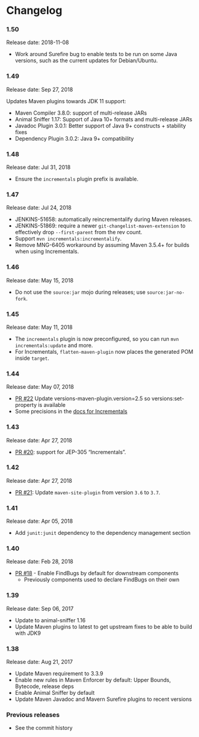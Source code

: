 Changelog
=====

### 1.50

Release date: 2018-11-08

* Work around Surefire bug to enable tests to be run on some Java versions, such as the current updates for Debian/Ubuntu.

### 1.49

Release date: Sep 27, 2018

Updates Maven plugins towards JDK 11 support:

* Maven Compiler 3.8.0: support of multi-release JARs
* Animal Sniffer 1.17: Support of Java 10+ formats and multi-release JARs
* Javadoc Plugin 3.0.1: Better support of Java 9+ constructs + stability fixes
* Dependency Plugin 3.0.2: Java 9+ compatibility

### 1.48

Release date: Jul 31, 2018

* Ensure the `incrementals` plugin prefix is available.

### 1.47

Release date: Jul 24, 2018

* JENKINS-51658: automatically reincrementalify during Maven releases.
* JENKINS-51869: require a newer `git-changelist-maven-extension` to effectively drop `--first-parent` from the rev count.
* Support `mvn incrementals:incrementalify`.
* Remove MNG-6405 workaround by assuming Maven 3.5.4+ for builds when using Incrementals.

### 1.46

Release date: May 15, 2018

* Do not use the `source:jar` mojo during releases; use `source:jar-no-fork`.

### 1.45

Release date: May 11, 2018

* The `incrementals` plugin is now preconfigured, so you can run `mvn incrementals:update` and more.
* For Incrementals, `flatten-maven-plugin` now places the generated POM inside `target`.

### 1.44

Release date: May 07, 2018

* [PR #22](https://github.com/jenkinsci/pom/pull/22) Update versions-maven-plugin.version=2.5 so versions:set-property is available
* Some precisions in the [docs for Incrementals](https://github.com/jenkinsci/pom/blob/master/incrementals.md)

### 1.43

Release date: Apr 27, 2018

* [PR #20](https://github.com/jenkinsci/pom/pull/20): support for JEP-305 “Incrementals”.

### 1.42

Release date: Apr 27, 2018

* [PR #21](https://github.com/jenkinsci/pom/pull/21): Update `maven-site-plugin` from version `3.6` to `3.7`.


### 1.41

Release date: Apr 05, 2018

* Add `junit:junit` dependency to the dependency management section

### 1.40

Release date: Feb 28, 2018

* [PR #18](https://github.com/jenkinsci/pom/pull/18) -
Enable FindBugs by default for downstream components
  * Previously components used to declare FindBugs on their own

### 1.39

Release date: Sep 06, 2017

* Update to animal-sniffer 1.16
* Update Maven plugins to latest to get upstream fixes to be able to build with JDK9

### 1.38

Release date: Aug 21, 2017

* Update Maven requirement to 3.3.9
* Enable new rules in Maven Enforcer by default: Upper Bounds, Bytecode, release deps
* Enable Animal Sniffer by default
* Update Maven Javadoc and Mavern Surefire plugins to recent versions

### Previous releases

* See the commit history
